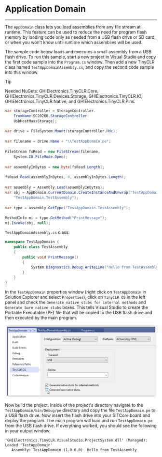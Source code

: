 # Application Domain
---
The `AppDomain` class lets you load assemblies from any file stream at runtime. This feature can be used to reduce the need for program flash memory by loading code only as needed from a USB flash drive or SD card, or when you won't know until runtime which assemblies will be used.

The sample code below loads and executes a small assembly from a USB flash drive. To run this sample, start a new project in Visual Studio and copy the first code sample into the `Program.cs` window. Then add a new TinyCLR class named `TestAppDomainAssembly.cs`, and copy the second code sample into this window.

> [!Tip]
> Needed NuGets: GHIElectronics.TinyCLR.Core, GHIElectronics.TinyCLR.Devices.Storage, GHIElectronics.TinyCLR.IO, GHIElectronics.TinyCLR.Native, and GHIElectronics.TinyCLR.Pins.

```cs
var storageController = StorageController.
    FromName(SC20260.StorageController.
    UsbHostMassStorage);

var drive = FileSystem.Mount(storageController.Hdc);

var filename = drive.Name + "\\TestAppDomain.pe";

FileStream fsRead = new FileStream(filename,
    System.IO.FileMode.Open);

var assemblyInBytes = new byte[fsRead.Length];

fsRead.Read(assemblyInBytes, 0, assemblyInBytes.Length);

var assembly = Assembly.Load(assemblyInBytes);
var obj = AppDomain.CurrentDomain.CreateInstanceAndUnwrap("TestAppDomain",
    "TestAppDomain.TestAssembly");

var type = assembly.GetType("TestAppDomain.TestAssembly");

MethodInfo mi = type.GetMethod("PrintMessage");
mi.Invoke(obj, null);
```

`TestAppDomainAssembly.cs` class:

```cs
namespace TestAppDomain {
    public class TestAssembly
    {
        public void PrintMessage()
        {
            System.Diagnostics.Debug.WriteLine("Hello from TestAssembly");
        }
    }
}
```

In the `TestAppDomain` properties window (right click on `TestAppDomain` in Solution Explorer and select `Properties`), click on `TinyCLR OS` in the left panel and check the `Generate native stubs for internal methods` and `Generate bare native stubs` boxes. This tells Visual Studio to create the Portable Executable (PE) file that will be copied to the USB flash drive and then executed by the main program.

![Native stubs check boxes](images/native-stubs-check-boxes.png)

Now build the project. Inside of the project's directory navigate to the `TestAppDomain/bin/Debug/pe` directory and copy the file `TestAppDomain.pe` to a USB flash drive. Now insert the flash drive into your SITCore board and deploy the program. The main program will load and run `TestAppDomain.pe` from the USB flash drive. If everything worked, you should see the following in your output window:

```text
'GHIElectronics.TinyCLR.VisualStudio.ProjectSystem.dll' (Managed): Loaded 'TestAppDomain'
   Assembly: TestAppDomain (1.0.0.0)  Hello from TestAssembly
```

